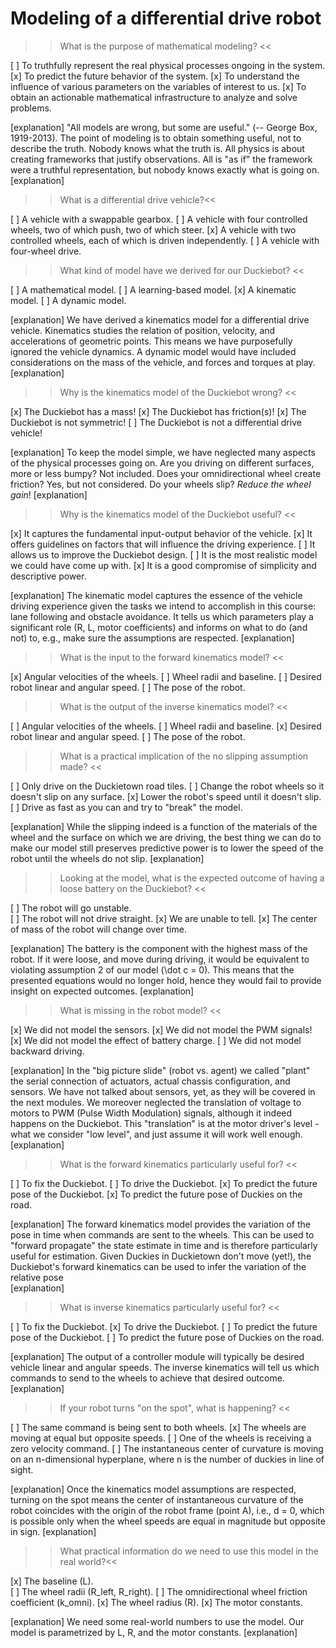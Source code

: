Modeling of a differential drive robot
=====

>> What is the purpose of mathematical modeling? <<

[ ] To truthfully represent the real physical processes ongoing in the system.
[x] To predict the future behavior of the system.
[x] To understand the influence of various parameters on the variables of interest to us.
[x] To obtain an actionable mathematical infrastructure to analyze and solve problems.

[explanation]
"All models are wrong, but some are useful." (-- George Box, 1919-2013). The point of modeling is to obtain something useful, not to describe the truth. Nobody knows what the truth is. All physics is about creating frameworks that justify observations. All is "as if" the framework were a truthful representation, but nobody knows exactly what is going on.
[explanation]

>> What is a differential drive vehicle?<<

[ ] A vehicle with a swappable gearbox.
[ ] A vehicle with four controlled wheels, two of which push, two of which steer.
[x] A vehicle with two controlled wheels, each of which is driven independently.
[ ] A vehicle with four-wheel drive.

>> What kind of model have we derived for our Duckiebot?  <<

[ ] A mathematical model.
[ ] A learning-based model.
[x] A kinematic model.
[ ] A dynamic model.

[explanation]
We have derived a kinematics model for a differential drive vehicle. Kinematics studies the relation of position, velocity, and accelerations of geometric points. This means we have purposefully ignored the vehicle dynamics. A dynamic model would have included considerations on the mass of the vehicle, and forces and torques at play.  
[explanation]

>> Why is the kinematics model of the Duckiebot wrong? <<

[x] The Duckiebot has a mass!
[x] The Duckiebot has friction(s)!
[x] The Duckiebot is not symmetric!
[ ] The Duckiebot is not a differential drive vehicle!

[explanation]
To keep the model simple, we have neglected many aspects of the physical processes going on. Are you driving on different surfaces, more or less bumpy? Not included. Does your omnidirectional wheel create friction? Yes, but not considered. Do your wheels slip? _Reduce the wheel gain_!
[explanation]

>> Why is the kinematics model of the Duckiebot useful? <<

[x] It captures the fundamental input-output behavior of the vehicle.
[x] It offers guidelines on factors that will influence the driving experience.
[ ] It allows us to improve the Duckiebot design.
[ ] It is the most realistic model we could have come up with.
[x] It is a good compromise of simplicity and descriptive power.

[explanation]
The kinematic model captures the essence of the vehicle driving experience given the tasks we intend to accomplish in this course: lane following and obstacle avoidance. It tells us which parameters play a significant role (R, L, motor coefficients) and informs on what to do (and not) to, e.g., make sure the assumptions are respected.
[explanation]


>>  What is the input to the forward kinematics model? <<

[x] Angular velocities of the wheels.
[ ] Wheel radii and baseline.
[ ] Desired robot linear and angular speed.
[ ] The pose of the robot.

>>  What is the output of the inverse kinematics model? <<

[ ] Angular velocities of the wheels.
[ ] Wheel radii and baseline.
[x] Desired robot linear and angular speed.
[ ] The pose of the robot.

>> What is a practical implication of the no slipping assumption made? <<

[ ] Only drive on the Duckietown road tiles.
[ ] Change the robot wheels so it doesn't slip on any surface.
[x] Lower the robot's speed until it doesn't slip.
[ ] Drive as fast as you can and try to "break" the model.

[explanation]
While the slipping indeed is a function of the materials of the wheel and the surface on which we are driving, the best thing we can do to make our model still preserves predictive power is to lower the speed of the robot until the wheels do not slip.
[explanation]

>> Looking at the model, what is the expected outcome of having a loose battery on the Duckiebot? <<

[ ] The robot will go unstable.  
[ ] The robot will not drive straight.
[x] We are unable to tell.
[x] The center of mass of the robot will change over time.

[explanation]
The battery is the component with the highest mass of the robot. If it were loose, and move during driving, it would be equivalent to violating assumption 2 of our model (\dot c = 0). This means that the presented equations would no longer hold, hence they would fail to provide insight on expected outcomes.
[explanation]

>> What is missing in the robot model? <<

[x] We did not model the sensors.
[x] We did not model the PWM signals!
[x] We did not model the effect of battery charge.
[ ] We did not model backward driving.

[explanation]
In the "big picture slide" (robot vs. agent) we called "plant" the serial connection of actuators, actual chassis configuration, and sensors. We have not talked about sensors, yet, as they will be covered in the next modules. We moreover neglected the translation of voltage to motors to PWM (Pulse Width Modulation) signals, although it indeed happens on the Duckiebot. This "translation" is at the motor driver's level - what we consider "low level", and just assume it will work well enough.  
[explanation]

>> What is the forward kinematics particularly useful for? <<

[ ] To fix the Duckiebot.
[ ] To drive the Duckiebot.
[x] To predict the future pose of the Duckiebot.
[x] To predict the future pose of Duckies on the road.

[explanation]
The forward kinematics model provides the variation of the pose in time when commands are sent to the wheels. This can be used to "forward propagate" the state estimate in time and is therefore particularly useful for estimation. Given Duckies in Duckietown don't move (yet!), the Duckiebot's forward kinematics can be used to infer the variation of the relative pose   
[explanation]

>> What is inverse kinematics particularly useful for? <<

[ ] To fix the Duckiebot.
[x] To drive the Duckiebot.
[ ] To predict the future pose of the Duckiebot.
[ ] To predict the future pose of Duckies on the road.

[explanation]
The output of a controller module will typically be desired vehicle linear and angular speeds. The inverse kinematics will tell us which commands to send to the wheels to achieve that desired outcome.
[explanation]

>> If your robot turns "on the spot", what is happening? <<

[ ] The same command is being sent to both wheels.
[x] The wheels are moving at equal but opposite speeds.
[ ] One of the wheels is receiving a zero velocity command.
[ ] The instantaneous center of curvature is moving on an n-dimensional hyperplane, where n is the number of duckies in line of sight.

[explanation]
Once the kinematics model assumptions are respected, turning on the spot means the center of instantaneous curvature of the robot coincides with the origin of the robot frame (point A), i.e., d = 0, which is possible only when the wheel speeds are equal in magnitude but opposite in sign.
[explanation]

>> What practical information do we need to use this model in the real world?<<

[x] The baseline (L).  
[ ] The wheel radii (R_left, R_right).
[ ] The omnidirectional wheel friction coefficient (k_omni).
[x] The wheel radius (R).
[x] The motor constants.

[explanation]
We need some real-world numbers to use the model. Our model is parametrized by L, R, and the motor constants.
[explanation]
